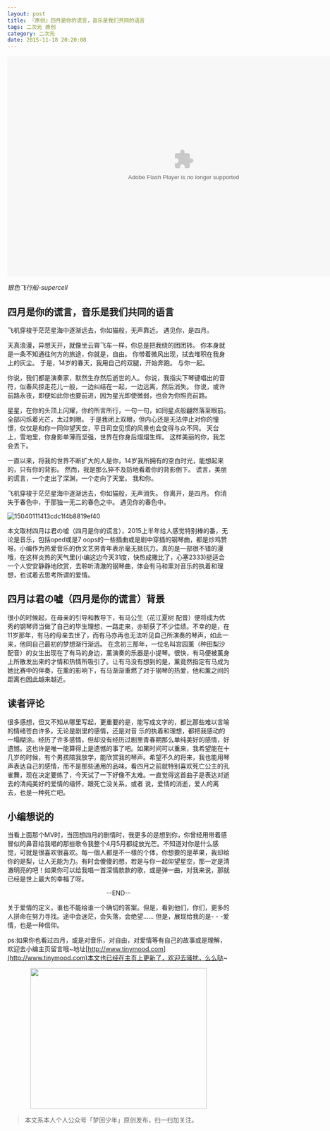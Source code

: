 ```yaml
---
layout: post
title: 『原创』四月是你的谎言，音乐是我们共同的语言
tags: 二次元 原创
category: 二次元
date: 2015-11-18 20:20:08
---
```


<embed height="500" width="800" quality="high" allowfullscreen="true" type="application/x-shockwave-flash" src="http://share.acg.tv/flash.swf" flashvars="aid=2128834&page=1" pluginspage="http://www.adobe.com/shockwave/download/download.cgi?P1_Prod_Version=ShockwaveFlash"/>

_银色飞行船-supercell_

## 四月是你的谎言，音乐是我们共同的语言

飞机穿梭于茫茫星海中逐渐远去，你如猫般，无声靠近。
遇见你，是四月。

天真浪漫，异想天开，就像坐云霄飞车一样，你总是把我绕的团团转。
你本身就是一条不知通往何方的旅途，你就是，自由。
你带着微风出现，拭去堆积在我身上的灰尘。
于是，14岁的春天，我用自己的双腿，开始奔跑。
与你一起。

你说，我们都是演奏家，默然生存然后逝世的人。
你说，我指尖下琴键唱出的音符，似春风掠走花儿一般，一边纠结在一起，一边远离，然后消失。
你说，或许前路永夜，即便如此你也要前进，因为星光即使微弱，也会为你照亮前路。

星星，在你的头顶上闪耀，你的所言所行，一句一句，如同星点般翩然落至眼前。全部闪烁着光芒，太过刺眼。
于是我闭上双眼，但内心还是无法停止对你的憧憬，仅仅是和你一同仰望天空，平日司空见惯的风景也会变得与众不同。
天台上，雪地里，你身影单薄而坚强，世界在你身后熠熠生辉。
这样美丽的你，我怎会丢下。

一直以来，将我的世界不断扩大的人是你，14岁我所拥有的空白时光，能想起来的，只有你的背影。
然而，我是那么猝不及防地看着你的背影倒下。
谎言，美丽的谎言，一个走出了深渊，一个走向了天堂。
我和你。

飞机穿梭于茫茫星海中逐渐远去，你如猫般，无声消失。
你离开，是四月。
你消失于春色中，于那独一无二的春色之中。
遇见你的春色中。

![15040111413cdc1f4b8819ef40](http://7xlkoc.com1.z0.glb.clouddn.com/wp-content/uploads/2015/11/2015111812150492.jpg)

本文取材四月は君の嘘（四月是你的谎言），2015上半年给人感觉特别棒的番，无论是音乐，包括oped或是7 oops的一些插曲或是剧中穿插的钢琴曲，都是炒鸡赞呀。小编作为热爱音乐的伪文艺男青年表示毫无抵抗力。真的是一部很不错的漫哦，在这样炎热的天气里(小编这边今天31度，快热成撒比了，心塞2333)挺适合一个人安安静静地欣赏，去聆听清澈的钢琴曲，体会有马和熏对音乐的执着和理想，也试着去思考所谓的爱情。

## 四月は君の嘘（四月是你的谎言）背景

很小的时候起，在母亲的引导和教导下，有马公生（花江夏树 配音）便将成为优秀的钢琴师当做了自己的毕生理想，一路走来，亦斩获了不少佳绩。不幸的是，在11岁那年，有马的母亲去世了，而有马亦再也无法听见自己所演奏的琴声，如此一来，他同自己最初的梦想渐行渐远。
在念初三那年，一位名叫宫园薰（种田梨沙 配音）的女生出现在了有马的身边，薰演奏的乐器是小提琴。很快，有马便被薰身上所散发出来的才情和热情所吸引了。让有马没有想到的是，薰竟然指定有马成为 她比赛中的伴奏，在薰的影响下，有马渐渐重燃了对于钢琴的热爱，他和薰之间的距离也因此越来越近。

## 读者评论

很多感想，但又不知从哪里写起，更重要的是，能写成文字的，都比那些难以言喻的情绪苍白许多。无论是剧里的感情，还是对音 乐的执着和理想，都把我感动的一塌糊涂。经历了许多感情，但却没有经历过剧里青春期那么单纯美好的感情，好遗憾。这也许是唯一能算得上是遗憾的事了吧。如果时间可以重来，我希望能在十几岁的时候，有个男孩陪我放学，能欣赏我的琴声。希望不久的将来，我也能用琴声表达自己的感情，而不是那些通用的品味。看四月之前就特别喜欢死亡公主的孔雀舞，现在决定要练了，今天试了一下好像不太难。一直觉得这首曲子是表达对逝去的清纯美好的爱情的缅怀，跟死亡没关系，或者 说，爱情的消逝，爱人的离去，也是一种死亡吧。

## 小编想说的

当看上面那个MV时，当回想四月的剧情时，我更多的是想到你，你曾经用带着感冒似的鼻音给我唱的那些歌令我整个4月5月都绽放光芒。不知道对你是什么感觉，可就是很喜欢很喜欢。每一個人都是不一樣的个体，你想要的是苹果，我却给你的是梨，让人无能为力。有时会傻傻的想，若是与你一起仰望星空，那一定是清澈明亮的吧！如果你可以给我唱一首深情款款的歌，或是弹一曲，对我来说，那就已经是世上最大的幸福了呀。

<center>--END--</center>

关于爱情的定义，谁也不能给谁一个确切的答案。但是，看到他们，你们，更多的人拼命在努力寻找。途中会迷茫，会失落，会绝望…… 但是，展现给我的是- - -爱情，也是一种信仰。

ps:如果你也看过四月，或是对音乐，对自由，对爱情等有自己的故事或是理解，欢迎去小编主页留言哦~地址[http://www.tinymood.com](http://www.tinymood.com)本文也已经在主页上更新了，欢迎去骚扰，么么哒~

<div align="center">
<img src="http://7xlkoc.com1.z0.glb.clouddn.com/qrcodenew.jpg" width="400" height="320" />
</div>

> 本文系本人个人公众号「梦回少年」原创发布，扫一扫加关注。